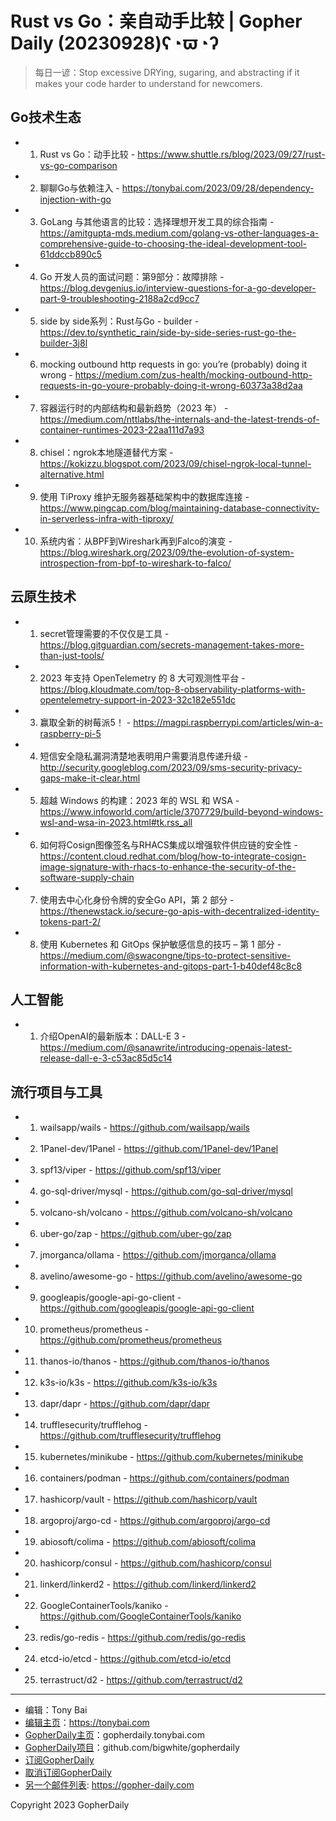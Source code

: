 # Rust vs Go：亲自动手比较 | Gopher Daily (20230928)ʕ◔ϖ◔ʔ

>每日一谚：Stop excessive DRYing, sugaring, and abstracting if it makes your code harder to understand for newcomers.

## Go技术生态


- 1. Rust vs Go：动手比较 - https://www.shuttle.rs/blog/2023/09/27/rust-vs-go-comparison

- 2. 聊聊Go与依赖注入 - https://tonybai.com/2023/09/28/dependency-injection-with-go

- 3. GoLang 与其他语言的比较：选择理想开发工具的综合指南 - https://amitgupta-mds.medium.com/golang-vs-other-languages-a-comprehensive-guide-to-choosing-the-ideal-development-tool-61ddccb890c5

- 4. Go 开发人员的面试问题：第9部分：故障排除 - https://blog.devgenius.io/interview-questions-for-a-go-developer-part-9-troubleshooting-2188a2cd9cc7

- 5. side by side系列：Rust与Go - builder - https://dev.to/synthetic_rain/side-by-side-series-rust-go-the-builder-3j8l

- 6. mocking outbound http requests in go: you’re (probably) doing it wrong - https://medium.com/zus-health/mocking-outbound-http-requests-in-go-youre-probably-doing-it-wrong-60373a38d2aa

- 7. 容器运行时的内部结构和最新趋势（2023 年） - https://medium.com/nttlabs/the-internals-and-the-latest-trends-of-container-runtimes-2023-22aa111d7a93

- 8. chisel：ngrok本地隧道替代方案 - https://kokizzu.blogspot.com/2023/09/chisel-ngrok-local-tunnel-alternative.html

- 9. 使用 TiProxy 维护无服务器基础架构中的数据库连接 - https://www.pingcap.com/blog/maintaining-database-connectivity-in-serverless-infra-with-tiproxy/

- 10. 系统内省：从BPF到Wireshark再到Falco的演变 - https://blog.wireshark.org/2023/09/the-evolution-of-system-introspection-from-bpf-to-wireshark-to-falco/


## 云原生技术


- 1. secret管理需要的不仅仅是工具 - https://blog.gitguardian.com/secrets-management-takes-more-than-just-tools/

- 2. 2023 年支持 OpenTelemetry 的 8 大可观测性平台 - https://blog.kloudmate.com/top-8-observability-platforms-with-opentelemetry-support-in-2023-32c182e551dc

- 3. 赢取全新的树莓派5！ - https://magpi.raspberrypi.com/articles/win-a-raspberry-pi-5

- 4. 短信安全隐私漏洞清楚地表明用户需要消息传递升级 - http://security.googleblog.com/2023/09/sms-security-privacy-gaps-make-it-clear.html

- 5. 超越 Windows 的构建：2023 年的 WSL 和 WSA - https://www.infoworld.com/article/3707729/build-beyond-windows-wsl-and-wsa-in-2023.html#tk.rss_all

- 6. 如何将Cosign图像签名与RHACS集成以增强软件供应链的安全性 - https://content.cloud.redhat.com/blog/how-to-integrate-cosign-image-signature-with-rhacs-to-enhance-the-security-of-the-software-supply-chain

- 7. 使用去中心化身份令牌的安全Go API，第 2 部分 - https://thenewstack.io/secure-go-apis-with-decentralized-identity-tokens-part-2/

- 8. 使用 Kubernetes 和 GitOps 保护敏感信息的技巧 – 第 1 部分 - https://medium.com/@swacongne/tips-to-protect-sensitive-information-with-kubernetes-and-gitops-part-1-b40def48c8c8


## 人工智能


- 1. 介绍OpenAI的最新版本：DALL-E 3 - https://medium.com/@sanawrite/introducing-openais-latest-release-dall-e-3-c53ac85d5c14


## 流行项目与工具


- 1. wailsapp/wails - https://github.com/wailsapp/wails

- 2. 1Panel-dev/1Panel - https://github.com/1Panel-dev/1Panel

- 3. spf13/viper - https://github.com/spf13/viper

- 4. go-sql-driver/mysql - https://github.com/go-sql-driver/mysql

- 5. volcano-sh/volcano - https://github.com/volcano-sh/volcano

- 6. uber-go/zap - https://github.com/uber-go/zap

- 7. jmorganca/ollama - https://github.com/jmorganca/ollama

- 8. avelino/awesome-go - https://github.com/avelino/awesome-go

- 9. googleapis/google-api-go-client - https://github.com/googleapis/google-api-go-client

- 10. prometheus/prometheus - https://github.com/prometheus/prometheus

- 11. thanos-io/thanos - https://github.com/thanos-io/thanos

- 12. k3s-io/k3s - https://github.com/k3s-io/k3s

- 13. dapr/dapr - https://github.com/dapr/dapr

- 14. trufflesecurity/trufflehog - https://github.com/trufflesecurity/trufflehog

- 15. kubernetes/minikube - https://github.com/kubernetes/minikube

- 16. containers/podman - https://github.com/containers/podman

- 17. hashicorp/vault - https://github.com/hashicorp/vault

- 18. argoproj/argo-cd - https://github.com/argoproj/argo-cd

- 19. abiosoft/colima - https://github.com/abiosoft/colima

- 20. hashicorp/consul - https://github.com/hashicorp/consul

- 21. linkerd/linkerd2 - https://github.com/linkerd/linkerd2

- 22. GoogleContainerTools/kaniko - https://github.com/GoogleContainerTools/kaniko

- 23. redis/go-redis - https://github.com/redis/go-redis

- 24. etcd-io/etcd - https://github.com/etcd-io/etcd

- 25. terrastruct/d2 - https://github.com/terrastruct/d2


----

- 编辑：Tony Bai
- [编辑主页](https://tonybai.com)：https://tonybai.com
- [GopherDaily主页](https://gopherdaily.tonybai.com)：gopherdaily.tonybai.com
- [GopherDaily项目](https://github.com/bigwhite/gopherdaily)：github.com/bigwhite/gopherdaily
- [订阅GopherDaily](https://gopherdaily.tonybai.com/subscribe)
- [取消订阅GopherDaily](https://gopherdaily.tonybai.com/unsubscribe)
- [另一个邮件列表](https://gopher-daily.com): https://gopher-daily.com

Copyright 2023 GopherDaily
